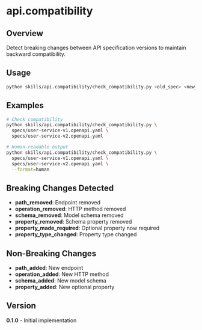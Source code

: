 # api.compatibility

## Overview

Detect breaking changes between API specification versions to maintain backward compatibility.

## Usage

```bash
python skills/api.compatibility/check_compatibility.py <old_spec> <new_spec> [options]
```

## Examples

```bash
# Check compatibility
python skills/api.compatibility/check_compatibility.py \
  specs/user-service-v1.openapi.yaml \
  specs/user-service-v2.openapi.yaml

# Human-readable output
python skills/api.compatibility/check_compatibility.py \
  specs/user-service-v1.openapi.yaml \
  specs/user-service-v2.openapi.yaml \
  --format=human
```

## Breaking Changes Detected

- **path_removed**: Endpoint removed
- **operation_removed**: HTTP method removed
- **schema_removed**: Model schema removed
- **property_removed**: Schema property removed
- **property_made_required**: Optional property now required
- **property_type_changed**: Property type changed

## Non-Breaking Changes

- **path_added**: New endpoint
- **operation_added**: New HTTP method
- **schema_added**: New model schema
- **property_added**: New optional property

## Version

**0.1.0** - Initial implementation

